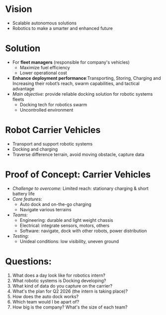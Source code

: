 # Vision
- Scalable autonomous solutions
- Robotics to make a smarter and enhanced future

# Solution
- For **fleet managers** (responsible for company's vehicles)
	- Maximize fuel efficiency
	- Lower operational cost
- **Enhance deployment performance**:Transporting, Storing, Charging and Increasing their robot’s reach, swarm capabilities, and tactical advantage
- *Main objective:* provide reliable docking solution for robotic systems fleets
	- Docking tech for robotics swarm
	- Uncontrolled environment

# Robot Carrier Vehicles
- Transport and support robotic systems
- Docking and charging
- Traverse difference terrain, avoid moving obstacle, capture data

# Proof of Concept: Carrier Vehicles
- *Challenge to overcome:* Limited reach: stationary charging & short battery life
- *Core features:*
	- Auto dock and on-the-go charging
	- Navigate various terrains
- *Teams:*
	- Engineering: durable and light weight chassis
	- Electrical: integrate sensors, motors, others
	- Software: navigate, dock with other robots, power distribution
- *Testing:*
	- Unideal conditions: low visibility, uneven ground

# Questions:
1. What does a day look like for robotics intern?
2. What robotic systems is Docking developing?
3. What kind of data do you capture on the carrier?
4. What's the plan for Q2 2026 (the intern is taking place)?
5. How does the auto dock works?
6. Which team would I be apart of?
7. How big is the company? What's the size of each team?
